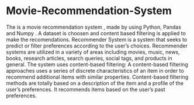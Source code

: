 # Movie-Recommendation-System
The is a movie recommendation system , made by using Python, Pandas and Numpy . A dataset is choosen and content based filtering is applied to make the recomendations.
Recommender System is a system that seeks to predict or filter preferences according to the user’s choices. Recommender systems are utilized in a variety of areas including movies, music, news, books, research articles, search queries, social tags, and products in general.
The system uses content-based filtering: A content-based filtering approaches uses a series of discrete characteristics of an item in order to recommend additional items with similar properties. Content-based filtering methods are totally based on a description of the item and a profile of the user’s preferences. It recommends items based on the user’s past preferences.

